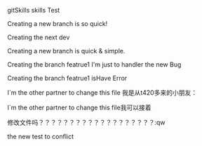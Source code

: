  gitSkills
skills Test


Creating a new  branch is so quick!

Creating the next dev


Creating a new branch is quick & simple.

Creating the branch featrue1
I'm just  to handler the new Bug

Creating the branch featrue1 isHave Error

I`m the other partner to change this file
我是从t420多来的小朋友：


I`m the other partner to change this file我可以接着

修改文件吗？？？？？？？？？？？？？？？？？？？:qw

the new test to conflict 

